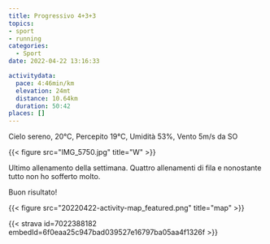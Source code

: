 ```yaml
---
title: Progressivo 4+3+3
topics:
- sport
- running
categories: 
  - Sport
date: 2022-04-22 13:16:33

activitydata:
  pace: 4:46min/km
  elevation: 24mt
  distance: 10.64km
  duration: 50:42
places: []
---
```


Cielo sereno, 20°C, Percepito 19°C, Umidità 53%, Vento 5m/s da SO

{{< figure src="IMG_5750.jpg" title="W" >}}

<!--more-->

Ultimo allenamento della settimana. Quattro allenamenti di fila e nonostante tutto non ho sofferto molto.

Buon risultato!

{{<  figure src="20220422-activity-map_featured.png" title="map" >}}

{{< strava id=7022388182 embedId=6f0eaa25c947bad039527e16797ba05aa4f1326f >}}
